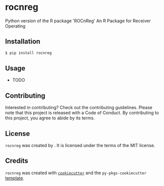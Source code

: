# rocnreg

Python version of the R package 'ROCnReg' An R Package for Receiver Operating

## Installation

```bash
$ pip install rocnreg
```

## Usage

- TODO

## Contributing

Interested in contributing? Check out the contributing guidelines. Please note that this project is released with a Code of Conduct. By contributing to this project, you agree to abide by its terms.

## License

`rocnreg` was created by              . It is licensed under the terms of the MIT license.

## Credits

`rocnreg` was created with [`cookiecutter`](https://cookiecutter.readthedocs.io/en/latest/) and the `py-pkgs-cookiecutter` [template](https://github.com/py-pkgs/py-pkgs-cookiecutter).
